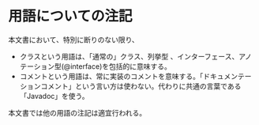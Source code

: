 # 用語についての注記

本文書において、特別に断りのない限り、

+ クラスという用語は、「通常の」クラス、列挙型 、インターフェース、アノテーション型(@interface)を包括的に意味する。
+ コメントという用語は、常に実装のコメントを意味する。「ドキュメンテーションコメント」という言い方は使わない。代わりに共通の言葉である「Javadoc」を使う。

本文書では他の用語の注記は適宜行われる。
